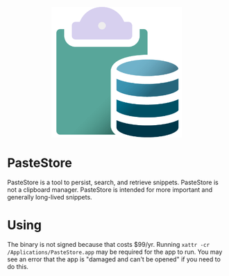 <p align="center"><img src="./src-tauri/icons/newer.png" height="300"></p>

# PasteStore

PasteStore is a tool to persist, search, and retrieve snippets. PasteStore is not a clipboard manager. PasteStore is intended for more important and generally long-lived snippets.

# Using

The binary is not signed because that costs $99/yr. Running `xattr -cr /Applications/PasteStore.app` may be required for the app to run. You may see an error that the app is "damaged and can't be opened" if you need to do this.
